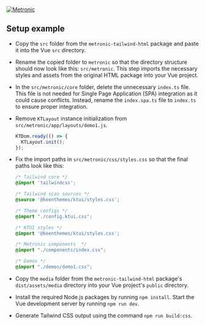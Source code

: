 <p>
	<a href="https://keenthemes.com/metronic">
		<img src="https://keenthemes.com/static/metronic/tailwind/docs/dist/assets/media/app/default-logo.svg" alt="Metronic"/>
	</a>
</p>

## Setup example

- Copy the `src` folder from the `metronic-tailwind-html` package and paste it into the Vue `src` directory.

- Rename the copied folder to `metronic` so that the directory structure should now look like this: `src/metronic`. This step imports the necessary styles and assets from the original HTML package into your Vue project.

- In the `src/metronic/core` folder, delete the unnecessary `index.ts` file. This file is not needed for Single Page Application (SPA) integration as it could cause conflicts. Instead, rename the `index.spa.ts` file to `index.ts` to ensure proper integration.

- Remove `KTLayout` instance initialization from `src/metronic/app/layouts/demo1.js`.

  ```js
  KTDom.ready(() => {
  	KTLayout.init();
  });
  ```
- Fix the import paths in `src/metronic/css/styles.css` so that the final paths look like this:
  ```css
  /* Tailwind core */
  @import 'tailwindcss';
  
  /* Tailwind scan sources */
  @source '@keenthemes/ktui/styles.css';
  
  /* Theme configs */
  @import "./config.ktui.css";
  
  /* KTUI styles */
  @import '@keenthemes/ktui/styles.css';
  
  /* Metronic components  */
  @import "./components/index.css";
  
  /* Demos */
  @import "./demos/demo1.css";
  ```

- Copy the `media` folder from the `metronic-tailwind-html` package's `dist/assets/media` directory into your Vue project's `public` directory.

- Install the required Node.js packages by running `npm install`. Start the Vue development server by running `npm run dev`.

- Generate Tailwind CSS output using the command `npm run build:css`.
